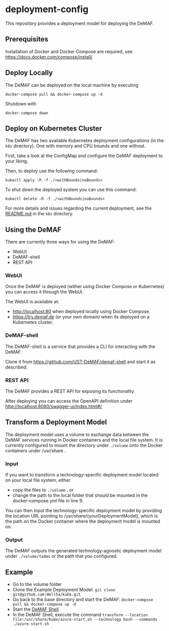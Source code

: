 # deployment-config

This repository provides a deployment model for deploying the DeMAF.

## Prerequisites

Installation of Docker and Docker Compose are required, see <https://docs.docker.com/compose/install/>

## Deploy Locally

The DeMAF can be deployed on the local machine by executing

```shell
docker-compose pull && docker-compose up -d
```

Shutdown with

```shell
docker-compose down
```

## Deploy on Kubernetes Cluster

The DeMAF has two available Kubernetes deployment configurations (in the `k8s` directory).
One with memory and CPU bounds and one without.

First, take a look at the ConfigMap and configure the DeMAF deployment to your liking.

Then, to deploy use the following command:

```shell
kubectl apply -R -f ./<withBounds|noBounds>
```

To shut down the deployed system you can use this command:

```shell
kubectl delete -R -f ./<withBounds|noBounds>
```

For more details and issues regarding the current deployment, see the [README.md](k8s/README.md) in the `k8s` directory.

## Using the DeMAF

There are currently three ways for using the DeMAF:

- WebUI
- DeMAF-shell
- REST API

### WebUI

Once the DeMAF is deployed (wither using Docker Compose or Kubernetes) you can access it through the WebUI.

The WebUI is available at:

* <http://localhost:80> when deployed locally using Docker Compose.
* <https://try.demaf.de> (or your own domain) when its deployed on a Kubernetes cluster.

### DeMAF-shell

The DeMAF-shell is a service that provides a CLI for interacting with the DeMAF.

Clone it from <https://github.com/UST-DeMAF/demaf-shell> and start it as described.

### REST API

The DeMAF provides a REST API for exposing its functionality.

After deploying you can access the OpenAPI definition under <http://localhost:8080/swagger-ui/index.html#/>

## Transform a Deployment Model

The deployment model uses a volume to exchange data between the DeMAF services running in Docker containers and the local file system.
It is currently configured to mount the directory under `./volume` onto the Docker containers under /usr/share .

### Input

If you want to transform a technology-specific deployment model located on your local file system, either

* copy the files to `./volume` , or
* change the path to the local folder that should be mounted in the docker-compose.yml file in line 9.

You can then input the technology-specific deployment model by providing the location URL pointing to /usr/share/{yourDeploymentModel}, which is the path on the Docker container where the deployment model is mounted on.

### Output

The DeMAF outputs the generated technology-agnostic deployment model under `./volume/tadms` or the path that you configured.

## Example

* Go to the volume folder
* Clone the Example Deployment Model: ```git clone git@github.com:Well5a/kube.git```
* Go back to the base directory and start the DeMAF: ```docker-compose pull && docker-compose up -d```
* Start the [DeMAF Shell](https://github.com/UST-DeMAF/demaf-shell)
* In the DeMAF Shell, execute the command ```transform --location file:/usr/share/kube/azure-start.sh --technology bash --commands ./azure-start.sh```
